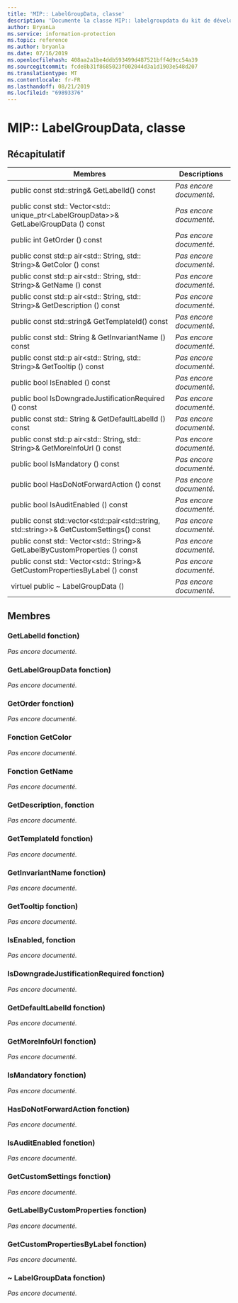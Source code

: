```yaml
---
title: 'MIP:: LabelGroupData, classe'
description: 'Documente la classe MIP:: labelgroupdata du kit de développement logiciel (SDK) Microsoft Information Protection (MIP).'
author: BryanLa
ms.service: information-protection
ms.topic: reference
ms.author: bryanla
ms.date: 07/16/2019
ms.openlocfilehash: 408aa2a1be4ddb593499d487521bff4d9cc54a39
ms.sourcegitcommit: fcde8b31f8685023f002044d3a1d1903e548d207
ms.translationtype: MT
ms.contentlocale: fr-FR
ms.lasthandoff: 08/21/2019
ms.locfileid: "69893376"
---
```

# <a name="class-miplabelgroupdata"></a>MIP:: LabelGroupData, classe 
  
## <a name="summary"></a>Récapitulatif
 Membres                        | Descriptions                                
--------------------------------|---------------------------------------------
public const std::string& GetLabelId() const  | _Pas encore documenté._
public const std:: Vector\<std:: unique_ptr\<LabelGroupData\>\>& GetLabelGroupData () const  | _Pas encore documenté._
public int GetOrder () const  | _Pas encore documenté._
public const std::p air\<std:: String, std:: String\>& GetColor () const  | _Pas encore documenté._
public const std::p air\<std:: String, std:: String\>& GetName () const  | _Pas encore documenté._
public const std::p air\<std:: String, std:: String\>& GetDescription () const  | _Pas encore documenté._
public const std::string& GetTemplateId() const  | _Pas encore documenté._
public const std:: String & GetInvariantName () const  | _Pas encore documenté._
public const std::p air\<std:: String, std:: String\>& GetTooltip () const  | _Pas encore documenté._
public bool IsEnabled () const  | _Pas encore documenté._
public bool IsDowngradeJustificationRequired () const  | _Pas encore documenté._
public const std:: String & GetDefaultLabelId () const  | _Pas encore documenté._
public const std::p air\<std:: String, std:: String\>& GetMoreInfoUrl () const  | _Pas encore documenté._
public bool IsMandatory () const  | _Pas encore documenté._
public bool HasDoNotForwardAction () const  | _Pas encore documenté._
public bool IsAuditEnabled () const  | _Pas encore documenté._
public const std::vector\<std::pair\<std::string, std::string\>\>& GetCustomSettings() const  | _Pas encore documenté._
public const std:: Vector\<std:: String\>& GetLabelByCustomProperties () const  | _Pas encore documenté._
public const std:: Vector\<std:: String\>& GetCustomPropertiesByLabel () const  | _Pas encore documenté._
virtuel public ~ LabelGroupData ()  | _Pas encore documenté._
  
## <a name="members"></a>Membres
  
### <a name="getlabelid-function"></a>GetLabelId fonction)
_Pas encore documenté._

  
### <a name="getlabelgroupdata-function"></a>GetLabelGroupData fonction)
_Pas encore documenté._

  
### <a name="getorder-function"></a>GetOrder fonction)
_Pas encore documenté._

  
### <a name="getcolor-function"></a>Fonction GetColor
_Pas encore documenté._

  
### <a name="getname-function"></a>Fonction GetName
_Pas encore documenté._

  
### <a name="getdescription-function"></a>GetDescription, fonction
_Pas encore documenté._

  
### <a name="gettemplateid-function"></a>GetTemplateId fonction)
_Pas encore documenté._

  
### <a name="getinvariantname-function"></a>GetInvariantName fonction)
_Pas encore documenté._

  
### <a name="gettooltip-function"></a>GetTooltip fonction)
_Pas encore documenté._

  
### <a name="isenabled-function"></a>IsEnabled, fonction
_Pas encore documenté._

  
### <a name="isdowngradejustificationrequired-function"></a>IsDowngradeJustificationRequired fonction)
_Pas encore documenté._

  
### <a name="getdefaultlabelid-function"></a>GetDefaultLabelId fonction)
_Pas encore documenté._

  
### <a name="getmoreinfourl-function"></a>GetMoreInfoUrl fonction)
_Pas encore documenté._

  
### <a name="ismandatory-function"></a>IsMandatory fonction)
_Pas encore documenté._

  
### <a name="hasdonotforwardaction-function"></a>HasDoNotForwardAction fonction)
_Pas encore documenté._

  
### <a name="isauditenabled-function"></a>IsAuditEnabled fonction)
_Pas encore documenté._

  
### <a name="getcustomsettings-function"></a>GetCustomSettings fonction)
_Pas encore documenté._

  
### <a name="getlabelbycustomproperties-function"></a>GetLabelByCustomProperties fonction)
_Pas encore documenté._

  
### <a name="getcustompropertiesbylabel-function"></a>GetCustomPropertiesByLabel fonction)
_Pas encore documenté._

  
### <a name="labelgroupdata-function"></a>~ LabelGroupData fonction)
_Pas encore documenté._
